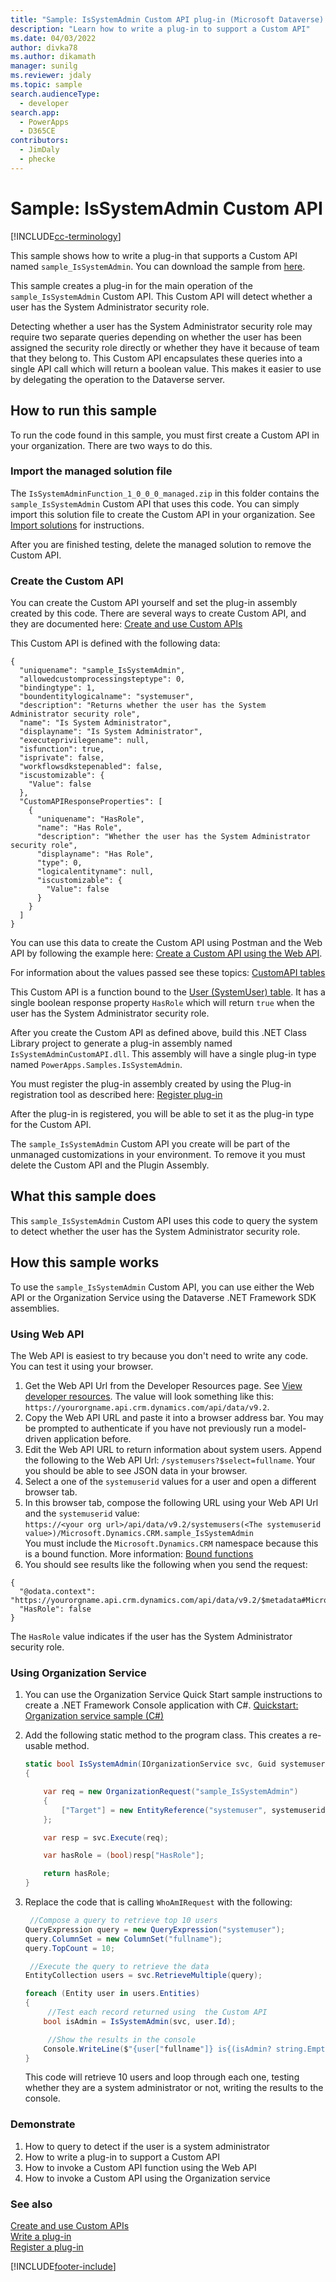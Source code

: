 ```yaml
---
title: "Sample: IsSystemAdmin Custom API plug-in (Microsoft Dataverse) | Microsoft Docs"
description: "Learn how to write a plug-in to support a Custom API"
ms.date: 04/03/2022
author: divka78
ms.author: dikamath
manager: sunilg
ms.reviewer: jdaly
ms.topic: sample
search.audienceType:
  - developer
search.app:
  - PowerApps
  - D365CE
contributors:
  - JimDaly
  - phecke
---
```


# Sample: IsSystemAdmin Custom API

[!INCLUDE[cc-terminology](../../includes/cc-terminology.md)]

This sample shows how to write a plug-in that supports a Custom API named `sample_IsSystemAdmin`. You can download the sample from [here](https://github.com/microsoft/PowerApps-Samples/tree/master/dataverse/orgsvc/C%23/IsSystemAdminCustomAPI).

This sample creates a plug-in for the main operation of the `sample_IsSystemAdmin` Custom API. This Custom API will detect whether a user has the System Administrator security role.

Detecting whether a user has the System Administrator security role may require two separate queries depending on whether the user has been assigned the security role directly or whether they have it because of team that they belong to. This Custom API encapsulates these queries into a single API call which will return a boolean value. This makes it easier to use by delegating the operation to the Dataverse server.

## How to run this sample

To run the code found in this sample, you must first create a Custom API in your organization. There are two ways to do this.

### Import the managed solution file

The `IsSystemAdminFunction_1_0_0_0_managed.zip` in this folder contains the `sample_IsSystemAdmin` Custom API that uses this code. You can simply import this solution file to create the Custom API in your organization. See [Import solutions](../../../../maker/data-platform/import-update-export-solutions.md) for instructions.

After you are finished testing, delete the managed solution to remove the Custom API.

### Create the Custom API

You can create the Custom API yourself and set the plug-in assembly created by this code.
There are several ways to create Custom API, and they are documented here: [Create and use Custom APIs](../../custom-api.md)

This Custom API is defined with the following data:

```
{
  "uniquename": "sample_IsSystemAdmin",
  "allowedcustomprocessingsteptype": 0,
  "bindingtype": 1,
  "boundentitylogicalname": "systemuser",
  "description": "Returns whether the user has the System Administrator security role",
  "name": "Is System Administrator",
  "displayname": "Is System Administrator",
  "executeprivilegename": null,
  "isfunction": true,
  "isprivate": false,
  "workflowsdkstepenabled": false,
  "iscustomizable": {
    "Value": false
  },
  "CustomAPIResponseProperties": [
    {
      "uniquename": "HasRole",
      "name": "Has Role",
      "description": "Whether the user has the System Administrator security role",
      "displayname": "Has Role",
      "type": 0,
      "logicalentityname": null,
      "iscustomizable": {
        "Value": false
      }
    }
  ]
}
```

You can use this data to create the Custom API using Postman and the Web API by following the example here: [Create a Custom API using the Web API](../../create-custom-api-with-code.md#create-a-custom-api-using-the-web-api).

For information about the values passed see these topics: [CustomAPI tables](../../custom-api-tables.md)

This Custom API is a function bound to the [User (SystemUser) table](../../reference/entities/systemuser.md). It has a single boolean response property `HasRole` which will return `true` when the user has the System Administrator security role.

After you create the Custom API as defined above, build this .NET Class Library project to generate a plug-in assembly named `IsSystemAdminCustomAPI.dll`. This assembly will have a single plug-in type named `PowerApps.Samples.IsSystemAdmin`.

You must register the plug-in assembly created by using the Plug-in registration tool as described here: [Register plug-in](../../tutorial-write-plug-in.md#register-plug-in)

After the plug-in is registered, you will be able to set it as the plug-in type for the Custom API.

The `sample_IsSystemAdmin` Custom API you create will be part of the unmanaged customizations in your environment. To remove it you must delete the Custom API and the Plugin Assembly.

## What this sample does

This `sample_IsSystemAdmin` Custom API uses this code to query the system to detect whether the user has the System Administrator security role.

## How this sample works

To use the `sample_IsSystemAdmin` Custom API, you can use either the Web API or the Organization Service using the Dataverse .NET Framework SDK assemblies.

### Using Web API

The Web API is easiest to try because you don't need to write any code. You can test it using your browser.

1. Get the Web API Url from the Developer Resources page. See [View developer resources](../../view-download-developer-resources.md). The value will look something like this: `https://yourorgname.api.crm.dynamics.com/api/data/v9.2`.
1. Copy the Web API URL and paste it into a browser address bar. You may be prompted to authenticate if you have not previously run a model-driven application before.
1. Edit the Web API URL to return information about system users. Append the following to the Web API Url: `/systemusers?$select=fullname`. Your you should be able to see JSON data in your browser.
1. Select a one of the `systemuserid` values for a user and open a different browser tab.
1. In this browser tab, compose the following URL using your Web API Url and the `systemuserid` value: <br />
   `https://<your org url>/api/data/v9.2/systemusers(<The systemuserid value>)/Microsoft.Dynamics.CRM.sample_IsSystemAdmin`<br />
   You must include the `Microsoft.Dynamics.CRM` namespace because this is a bound function. More information: [Bound functions](../../webapi/use-web-api-functions.md#bound-functions)
1. You should see results like the following when you send the request:<br />

```
{
  "@odata.context": "https://yourorgname.api.crm.dynamics.com/api/data/v9.2/$metadata#Microsoft.Dynamics.CRM.sample_IsSystemAdminResponse",
  "HasRole": false
}
```

The `HasRole` value indicates if the user has the System Administrator security role.

### Using Organization Service

1. You can use the Organization Service Quick Start sample instructions to create a .NET Framework Console application with C#. [Quickstart: Organization service sample (C#)](../quick-start-org-service-console-app.md)
1. Add the following static method to the program class. This creates a re-usable method.

   ```csharp
   static bool IsSystemAdmin(IOrganizationService svc, Guid systemuserid)
   {

       var req = new OrganizationRequest("sample_IsSystemAdmin")
       {
           ["Target"] = new EntityReference("systemuser", systemuserid)
       };

       var resp = svc.Execute(req);

       var hasRole = (bool)resp["HasRole"];

       return hasRole;
   }
   ```

1. Replace the code that is calling `WhoAmIRequest` with the following:

   ```csharp
    //Compose a query to retrieve top 10 users
   QueryExpression query = new QueryExpression("systemuser");
   query.ColumnSet = new ColumnSet("fullname");
   query.TopCount = 10;

    //Execute the query to retrieve the data
   EntityCollection users = svc.RetrieveMultiple(query);

   foreach (Entity user in users.Entities)
   {
        //Test each record returned using  the Custom API
       bool isAdmin = IsSystemAdmin(svc, user.Id);

        //Show the results in the console
       Console.WriteLine($"{user["fullname"]} is{(isAdmin? string.Empty: " not")} an administrator");
   }
   ```

   This code will retrieve 10 users and loop through each one, testing whether they are a system administrator or not, writing the results to the console.

### Demonstrate

1. How to query to detect if the user is a system administrator
1. How to write a plug-in to support a Custom API
1. How to invoke a Custom API function using the Web API
1. How to invoke a Custom API using the Organization service

### See also

[Create and use Custom APIs](../../custom-api.md)<br />
[Write a plug-in](../../write-plug-in.md)<br />
[Register a plug-in](../../register-plug-in.md)

[!INCLUDE[footer-include](../../../../includes/footer-banner.md)]
